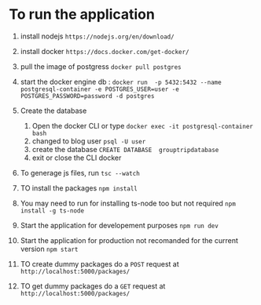 # To run the application
1. install nodejs 
    `https://nodejs.org/en/download/`
2. install docker 
    `https://docs.docker.com/get-docker/`
3. pull the image of postgress  `docker pull postgres`
4. start the docker engine db :
    `docker run  -p 5432:5432 --name postgresql-container -e POSTGRES_USER=user -e POSTGRES_PASSWORD=password -d postgres`
5. Create the database 
    1.  Open the docker CLI or type `docker exec -it postgresql-container bash `
    2. changed to blog user  `psql -U user`
    3. create the database `CREATE DATABASE  grouptripdatabase`
    4. exit or close the CLI docker

6. To generage js files, run
    `tsc --watch` 
7. TO install the packages 
    `npm install` 
8. You may need to run for installing ts-node too but not required
    `npm install -g ts-node`
9. Start the application for developement purposes
    `npm run dev`

10. Start the application for production not recomanded for the current version
    `npm start`

11. TO create dummy packages do a `POST` request at `http://localhost:5000/packages/`
11. TO get dummy packages do a `GET` request at `http://localhost:5000/packages/`
